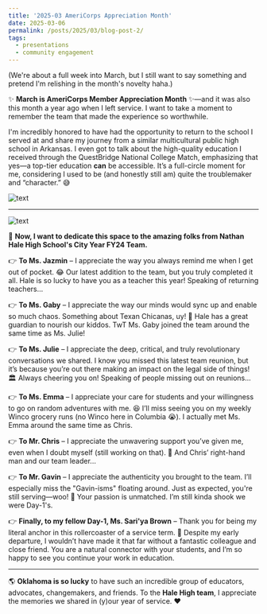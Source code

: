 ```yaml
---
title: '2025-03 AmeriCorps Appreciation Month'
date: 2025-03-06
permalink: /posts/2025/03/blog-post-2/
tags:
  - presentations
  - community engagement
---
```


(We're about a full week into March, but I still want to say something and pretend I'm relishing in the month's novelty haha.)  

✨ **March is AmeriCorps Member Appreciation Month** ✨—and it was also this month a year ago when I left service. I want to take a moment to remember the team that made the experience so worthwhile.  

I'm incredibly honored to have had the opportunity to return to the school I served at and share my journey from a similar multicultural public high school in Arkansas. I even got to talk about the high-quality education I received through the QuestBridge National College Match, emphasizing that yes—a top-tier education **can** be accessible. It’s a full-circle moment for me, considering I used to be (and honestly still am) quite the troublemaker and “character.” 😅  

![text](/images/2025-03-06_blogpost_image1.jpeg)

---  

![text](/images/2025-03-06_blogpost_image1.jpeg)

💛 **Now, I want to dedicate this space to the amazing folks from Nathan Hale High School's City Year FY24 Team.**  

👉 **To Ms. Jazmin** – I appreciate the way you always remind me when I get out of pocket. 😂 Our latest addition to the team, but you truly completed it all. Hale is so lucky to have you as a teacher this year! Speaking of returning teachers...  

👉 **To Ms. Gaby** – I appreciate the way our minds would sync up and enable so much chaos. Something about Texan Chicanas, uy! 🤭 Hale has a great guardian to nourish our kiddos. TwT Ms. Gaby joined the team around the same time as Ms. Julie!  

👉 **To Ms. Julie** – I appreciate the deep, critical, and truly revolutionary conversations we shared. I know you missed this latest team reunion, but it’s because you’re out there making an impact on the legal side of things! 🏛️ Always cheering you on! Speaking of people missing out on reunions...  

👉 **To Ms. Emma** – I appreciate your care for students and your willingness to go on random adventures with me. 😆 I’ll miss seeing you on my weekly Winco grocery runs (no Winco here in Columbia 😭). I actually met Ms. Emma around the same time as Chris.  

👉 **To Mr. Chris** – I appreciate the unwavering support you’ve given me, even when I doubt myself (still working on that). 💙 And Chris’ right-hand man and our team leader...  

👉 **To Mr. Gavin** – I appreciate the authenticity you brought to the team. I’ll especially miss the "Gavin-isms" floating around. Just as expected, you're still serving—woo! 🚀 Your passion is unmatched. I’m still kinda shook we were Day-1's.  

👉 **Finally, to my fellow Day-1, Ms. Sari'ya Brown** – Thank you for being my literal anchor in this rollercoaster of a service term. 🎢 Despite my early departure, I wouldn’t have made it that far without a fantastic colleague and close friend. You are a natural connector with your students, and I’m so happy to see you continue your work in education.  

---  

🌎 **Oklahoma is so lucky** to have such an incredible group of educators, advocates, changemakers, and friends. To the **Hale High team**, I appreciate the memories we shared in (y)our year of service. ❤️
